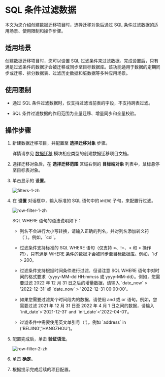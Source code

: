 # SQL 条件过滤数据

本文为您介绍创建数据迁移项目时，选择迁移对象后通过 SQL 条件过滤数据的适用场景、使用限制和操作步骤。

## 适用场景

创建数据迁移项目时，您可以设置 SQL 过滤条件来过滤数据。完成设置后，只有满足过滤条件的数据才会被迁移或同步至目标数据库。该功能适用于数据的定期同步或迁移、拆分数据表、过滤历史数据和脏数据等多种应用场景。

## 使用限制

* 通过 SQL 条件过滤数据时，仅支持过滤当前表的字段，不支持跨表过滤。

* SQL 条件过滤数据的作用范围为全量迁移、增量同步和全量校验。

## 操作步骤

1. 新建数据迁移项目，并配置至 **选择迁移对象** 步骤。

    详情请参见 [数据迁移](../100.data-migration-overview.md) 模块相应类型的创建数据迁移项目文档。

2. 选择迁移对象后，在 **选择迁移范围** 区域右侧的 **目标端对象** 列表中，鼠标悬停至目标表对象。

3. 单击显示的 **设置**。

    ![filters-1-zh](https://obbusiness-private.oss-cn-shanghai.aliyuncs.com/doc/img/oms/oms-enterprise/filters1-1-zh.png)

4. 在 **设置** 对话框中，输入标准的 SQL 语句中的 `WHERE` 子句，来配置行过滤。

    ![row-filter-1-zh](https://obbusiness-private.oss-cn-shanghai.aliyuncs.com/doc/img/oms/oms-enterprise/row-filter-1-zh.png)

    SQL WHERE 语句的语法说明如下：

    * 列名不会进行大小写转换，请输入正确的列名，并对列名添加转义符（\`）。例如，\`col\`。

    * 过滤条件支持标准的 SQL WHERE 语句（仅支持 =、!=、< 和 > 操作符），只有满足 WHERE 条件的数据才会被同步至目标数据库。例如，\`id\` > 200。

    * 过滤条件支持根据时间条件进行过滤，但请注意 SQL WHERE 语句中对时间的格式要求（yyyy-MM-dd HH:mm:ss 或 yyyy-MM-dd）。例如，您需要过滤 2022 年 12 月 31 日之后的增量数据，请输入 \`date_now\` > '2022-12-31' 或 \`date_now\` > '2022-12-31 00:00:00'。

    * 如果您需要过滤某个时间段内的数据，请使用 and 或 or 语句。例如，您需要过滤 2021 年 12 月 31 日至 2022 年 4 月 1 日之间的数据，请输入 \`init_date\`>'2021-12-31' and \`init_date\`<'2022-04-01'。

    * 过滤条件中需要使用英文单引号（'）。例如 \`address\` in ('BEIJING','HANGZHOU')。

5. 配置完成后，单击 **验证语法**。

    ![row-filter-2-zh](https://obbusiness-private.oss-cn-shanghai.aliyuncs.com/doc/img/oms/oms-enterprise/row-filter-2-zh.png)

6. 单击 **确定**。

7. 根据提示完成后续的项目配置。
